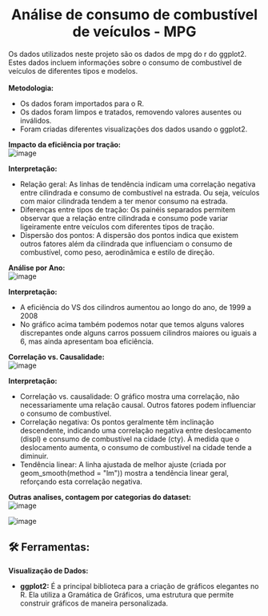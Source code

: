 # <h1 align="center">Análise de consumo de combustível de veículos - MPG</h1>

Os dados utilizados neste projeto são os dados de mpg do r do ggplot2. Estes dados incluem informações sobre o consumo de combustível de veículos de diferentes tipos e modelos.
<br>
<br>
**Metodologia:**

 - Os dados foram importados para o R.
 - Os dados foram limpos e tratados, removendo valores ausentes ou inválidos.
 - Foram criadas diferentes visualizações dos dados usando o ggplot2.


**Impacto da eficiência por tração:**
<br>
![image](https://github.com/rddamasceno/analise_mpg_r/assets/55591959/5b8eecf9-6582-4e55-94c1-f0a66d105d7a)

**Interpretação:**

 - Relação geral: As linhas de tendência indicam uma correlação negativa entre cilindrada e consumo de combustível na estrada. Ou seja, veículos com maior cilindrada tendem a ter menor consumo na estrada.
 - Diferenças entre tipos de tração: Os painéis separados permitem observar que a relação entre cilindrada e consumo pode variar ligeiramente entre veículos com diferentes tipos de tração.
 - Dispersão dos pontos: A dispersão dos pontos indica que existem outros fatores além da cilindrada que influenciam o consumo de combustível, como peso, aerodinâmica e estilo de direção.

**Análise por Ano:**
<br>
![image](https://github.com/rddamasceno/analise_mpg_r/assets/55591959/67f1d23b-16a8-4566-a6a2-7682cfc4deb7)

**Interpretação:**

 - A eficiência do VS dos cilindros aumentou ao longo do ano, de 1999 a 2008
 - No gráfico acima também podemos notar que temos alguns valores discrepantes onde alguns carros possuem cilindros maiores ou iguais a 6, mas ainda apresentam boa eficiência.

**Correlação vs. Causalidade:**
<br>
![image](https://github.com/rddamasceno/analise_mpg_r/assets/55591959/18420893-7670-47c7-8cdc-54ed571ce04e)

**Interpretação:**

 - Correlação vs. causalidade: O gráfico mostra uma correlação, não necessariamente uma relação causal. Outros fatores podem influenciar o consumo de combustível.
 - Correlação negativa: Os pontos geralmente têm inclinação descendente, indicando uma correlação negativa entre deslocamento (displ) e consumo de combustível na cidade (cty). À medida que o deslocamento aumenta, o consumo de combustível na cidade tende a diminuir.
 - Tendência linear: A linha ajustada de melhor ajuste (criada por geom_smooth(method = "lm")) mostra a tendência linear geral, reforçando esta correlação negativa.

**Outras analises, contagem por categorias do dataset:**
<br>
![image](https://github.com/rddamasceno/analise_mpg_r/assets/55591959/d07ab0aa-8111-4cfb-8591-9ebbad0755eb)

![image](https://github.com/rddamasceno/analise_mpg_r/assets/55591959/246bcc41-782f-4eb0-bda5-2e52c81c9f2a)


<h2 align="left"> 🛠️ Ferramentas:</h2>

**Visualização de Dados:**

 - **ggplot2:** É a principal biblioteca para a criação de gráficos elegantes no R. Ela utiliza a Gramática de Gráficos, uma estrutura que permite construir gráficos de maneira personalizada.
